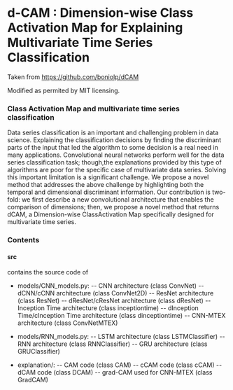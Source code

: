 # d-CAM : Dimension-wise Class Activation Map for Explaining Multivariate Time Series Classification #

Taken from https://github.com/boniolp/dCAM

Modified as permited by MIT licensing.

### Class Activation Map and multivariate time series classification ###

Data series classification is an important and challenging problem in data science. Explaining the classification decisions by finding the discriminant parts of the input that led the algorithm to some decision is a real need in many applications. Convolutional neural networks perform well for the data series classification task; though,the explanations provided by this type of algorithms are poor for the specific case of multivariate data series. Solving this important limitation is a significant challenge. We propose a novel method that addresses the above challenge by highlighting both the temporal and dimensional discriminant information. Our contribution is two-fold: we first describe a new convolutional architecture that enables the comparison of dimensions; then, we propose a novel method that returns dCAM, a Dimension-wise ClassActivation Map specifically designed for multivariate time series. 


### Contents ###

#### src

contains the source code of

- models/CNN_models.py:
-- CNN architecture (class ConvNet)
-- dCNN/cCNN architecture (class ConvNet2D)
-- ResNet architecture (class ResNet)
-- dResNet/cResNet architecture (class dResNet)
-- Inception Time architecture (class inceptiontime)
-- dInception Time/cInception Time architecture (class dinceptiontime)
-- CNN-MTEX architecture (class ConvNetMTEX)

- models/RNN_models.py:
-- LSTM architecture (class LSTMClassifier)
-- RNN architecture (class RNNClassifier)
-- GRU architecture (class GRUClassifier)

- explanation/:
-- CAM code (class CAM)
-- cCAM code (class cCAM)
-- dCAM code (class DCAM)
-- grad-CAM used for CNN-MTEX (class GradCAM)
